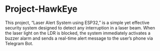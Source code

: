 # Project-HawkEye
This project, “Laser Alert System using ESP32,” is a simple yet effective security system designed to detect any interruption in a laser beam. When the laser light on the LDR is blocked, the system immediately activates a buzzer alarm and sends a real-time alert message to the user’s phone via Telegram Bot.
